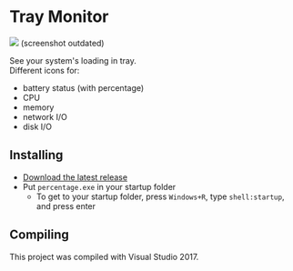 # Tray Monitor

![](https://raw.githubusercontent.com/strayge/tray-monitor/master/screenshot.png)
(screenshot outdated)

See your system's loading in tray.  
Different icons for:  
- battery status (with percentage)
- CPU
- memory
- network I/O
- disk I/O

## Installing

* [Download the latest release](https://github.com/strayge/tray-monitor/releases)
* Put `percentage.exe` in your startup folder
  * To get to your startup folder, press `Windows+R`, type `shell:startup`, and press enter

## Compiling

This project was compiled with Visual Studio 2017.

